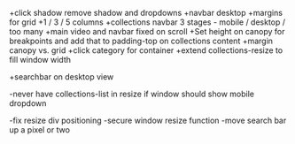 +click shadow remove shadow and dropdowns
+navbar desktop
+margins for grid
+1 / 3 / 5 columns
+collections navbar 3 stages - mobile / desktop / too many
+main video and navbar fixed on scroll
+Set height on canopy for breakpoints and add that to padding-top on collections content
+margin canopy vs. grid
+click category for container
+extend collections-resize to fill window width

+searchbar on desktop view

-never have collections-list in resize if window should show mobile dropdown

-fix resize div positioning
-secure window resize function
-move search bar up a pixel or two